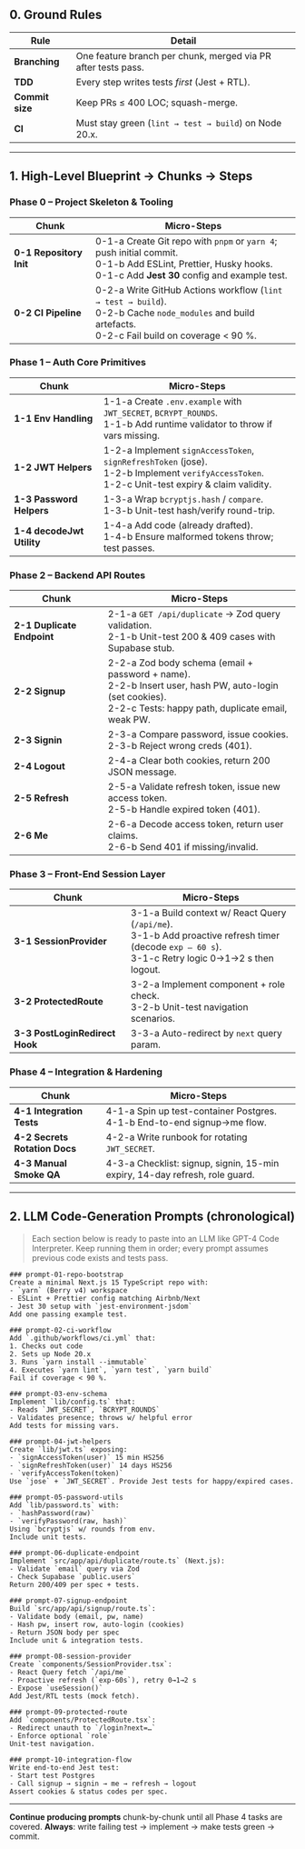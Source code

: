## 0. Ground Rules

| Rule            | Detail                                                        |
| --------------- | ------------------------------------------------------------- |
| **Branching**   | One feature branch per chunk, merged via PR after tests pass. |
| **TDD**         | Every step writes tests *first* (Jest + RTL).                 |
| **Commit size** | Keep PRs ≤ 400 LOC; squash-merge.                             |
| **CI**          | Must stay green (`lint → test → build`) on Node 20.x.         |

---

## 1. High-Level Blueprint → Chunks → Steps

### Phase 0 – Project Skeleton & Tooling

| Chunk                   | Micro-Steps                                                                                                                                                       |
| ----------------------- | ----------------------------------------------------------------------------------------------------------------------------------------------------------------- |
| **0-1 Repository Init** | 0-1-a Create Git repo with `pnpm` or `yarn 4`; push initial commit.<br>0-1-b Add ESLint, Prettier, Husky hooks.<br>0-1-c Add **Jest 30** config and example test. |
| **0-2 CI Pipeline**     | 0-2-a Write GitHub Actions workflow (`lint → test → build`).<br>0-2-b Cache `node_modules` and build artefacts.<br>0-2-c Fail build on coverage < 90 %.           |

### Phase 1 – Auth Core Primitives

| Chunk                     | Micro-Steps                                                                                                                                       |
| ------------------------- | ------------------------------------------------------------------------------------------------------------------------------------------------- |
| **1-1 Env Handling**      | 1-1-a Create `.env.example` with `JWT_SECRET`, `BCRYPT_ROUNDS`.<br>1-1-b Add runtime validator to throw if vars missing.                          |
| **1-2 JWT Helpers**       | 1-2-a Implement `signAccessToken`, `signRefreshToken` (jose).<br>1-2-b Implement `verifyAccessToken`.<br>1-2-c Unit-test expiry & claim validity. |
| **1-3 Password Helpers**  | 1-3-a Wrap `bcryptjs.hash` / `compare`.<br>1-3-b Unit-test hash/verify round-trip.                                                                |
| **1-4 decodeJwt Utility** | 1-4-a Add code (already drafted).<br>1-4-b Ensure malformed tokens throw; test passes.                                                            |

### Phase 2 – Backend API Routes

| Chunk                      | Micro-Steps                                                                                                                                                     |
| -------------------------- | --------------------------------------------------------------------------------------------------------------------------------------------------------------- |
| **2-1 Duplicate Endpoint** | 2-1-a `GET /api/duplicate` → Zod query validation.<br>2-1-b Unit-test 200 & 409 cases with Supabase stub.                                                       |
| **2-2 Signup**             | 2-2-a Zod body schema (email + password + name).<br>2-2-b Insert user, hash PW, auto-login (set cookies).<br>2-2-c Tests: happy path, duplicate email, weak PW. |
| **2-3 Signin**             | 2-3-a Compare password, issue cookies.<br>2-3-b Reject wrong creds (401).                                                                                       |
| **2-4 Logout**             | 2-4-a Clear both cookies, return 200 JSON message.                                                                                                              |
| **2-5 Refresh**            | 2-5-a Validate refresh token, issue new access token.<br>2-5-b Handle expired token (401).                                                                      |
| **2-6 Me**                 | 2-6-a Decode access token, return user claims.<br>2-6-b Send 401 if missing/invalid.                                                                            |

### Phase 3 – Front-End Session Layer

| Chunk                          | Micro-Steps                                                                                                                                           |
| ------------------------------ | ----------------------------------------------------------------------------------------------------------------------------------------------------- |
| **3-1 SessionProvider**        | 3-1-a Build context w/ React Query (`/api/me`).<br>3-1-b Add proactive refresh timer (decode `exp – 60 s`).<br>3-1-c Retry logic 0→1→2 s then logout. |
| **3-2 ProtectedRoute**         | 3-2-a Implement component + role check.<br>3-2-b Unit-test navigation scenarios.                                                                      |
| **3-3 PostLoginRedirect Hook** | 3-3-a Auto-redirect by `next` query param.                                                                                                            |

### Phase 4 – Integration & Hardening

| Chunk                         | Micro-Steps                                                                 |
| ----------------------------- | --------------------------------------------------------------------------- |
| **4-1 Integration Tests**     | 4-1-a Spin up test-container Postgres.<br>4-1-b End-to-end signup→me flow.  |
| **4-2 Secrets Rotation Docs** | 4-2-a Write runbook for rotating `JWT_SECRET`.                              |
| **4-3 Manual Smoke QA**       | 4-3-a Checklist: signup, signin, 15-min expiry, 14-day refresh, role guard. |

---

## 2. LLM Code-Generation Prompts (chronological)

> Each section below is ready to paste into an LLM like GPT-4 Code Interpreter.
> Keep running them in order; every prompt assumes previous code exists and tests pass.

```text
### prompt-01-repo-bootstrap
Create a minimal Next.js 15 TypeScript repo with:
- `yarn` (Berry v4) workspace
- ESLint + Prettier config matching Airbnb/Next
- Jest 30 setup with `jest-environment-jsdom`
Add one passing example test.
```

```text
### prompt-02-ci-workflow
Add `.github/workflows/ci.yml` that:
1. Checks out code
2. Sets up Node 20.x
3. Runs `yarn install --immutable`
4. Executes `yarn lint`, `yarn test`, `yarn build`
Fail if coverage < 90 %.
```

```text
### prompt-03-env-schema
Implement `lib/config.ts` that:
- Reads `JWT_SECRET`, `BCRYPT_ROUNDS`
- Validates presence; throws w/ helpful error
Add tests for missing vars.
```

```text
### prompt-04-jwt-helpers
Create `lib/jwt.ts` exposing:
- `signAccessToken(user)` 15 min HS256
- `signRefreshToken(user)` 14 days HS256
- `verifyAccessToken(token)`
Use `jose` + `JWT_SECRET`. Provide Jest tests for happy/expired cases.
```

```text
### prompt-05-password-utils
Add `lib/password.ts` with:
- `hashPassword(raw)`
- `verifyPassword(raw, hash)`
Using `bcryptjs` w/ rounds from env.
Include unit tests.
```

```text
### prompt-06-duplicate-endpoint
Implement `src/app/api/duplicate/route.ts` (Next.js):
- Validate `email` query via Zod
- Check Supabase `public.users`
Return 200/409 per spec + tests.
```

```text
### prompt-07-signup-endpoint
Build `src/app/api/signup/route.ts`:
- Validate body (email, pw, name)
- Hash pw, insert row, auto-login (cookies)
- Return JSON body per spec
Include unit & integration tests.
```

```text
### prompt-08-session-provider
Create `components/SessionProvider.tsx`:
- React Query fetch `/api/me`
- Proactive refresh (`exp-60s`), retry 0→1→2 s
- Expose `useSession()`
Add Jest/RTL tests (mock fetch).
```

```text
### prompt-09-protected-route
Add `components/ProtectedRoute.tsx`:
- Redirect unauth to `/login?next=…`
- Enforce optional `role`
Unit-test navigation.
```

```text
### prompt-10-integration-flow
Write end-to-end Jest test:
- Start test Postgres
- Call signup → signin → me → refresh → logout
Assert cookies & status codes per spec.
```

---

**Continue producing prompts** chunk-by-chunk until all Phase 4 tasks are covered.
**Always**: write failing test → implement → make tests green → commit.
